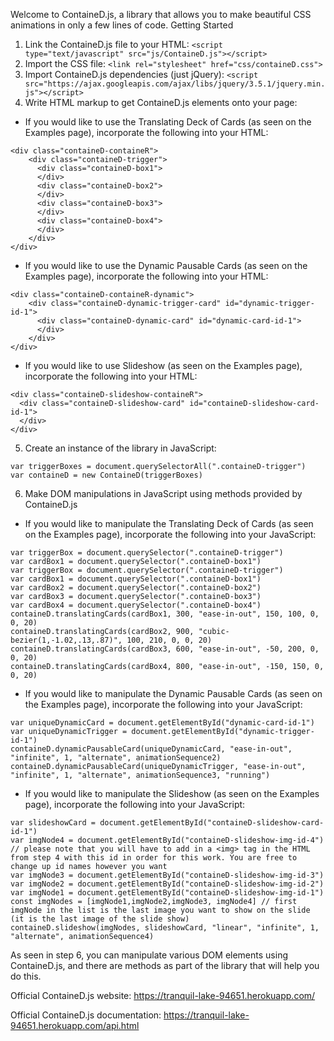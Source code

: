 Welcome to ContaineD.js, a library that allows you to make beautiful CSS animations in only a few lines of code. 
Getting Started
1. Link the ContaineD.js file to your HTML: ```<script type="text/javascript" src="js/ContaineD.js"></script>```
2. Import the CSS file: ```<link rel="stylesheet" href="css/containeD.css">```
3. Import ContaineD.js dependencies (just jQuery): ```<script src="https://ajax.googleapis.com/ajax/libs/jquery/3.5.1/jquery.min.js"></script>```
4. Write HTML markup to get ContaineD.js elements onto your page:
- If you would like to use the Translating Deck of Cards (as seen on the Examples page), incorporate the following into your HTML:
```
<div class="containeD-containeR">
    <div class="containeD-trigger"> 
      <div class="containeD-box1">
      </div>
      <div class="containeD-box2">
      </div>
      <div class="containeD-box3">
      </div>
      <div class="containeD-box4">
      </div>
    </div>
</div>
```

- If you would like to use the Dynamic Pausable Cards (as seen on the Examples page), incorporate the following into your HTML:
```
<div class="containeD-containeR-dynamic">
    <div class="containeD-dynamic-trigger-card" id="dynamic-trigger-id-1">
      <div class="containeD-dynamic-card" id="dynamic-card-id-1">
      </div>
    </div>
</div>
```

- If you would like to use Slideshow (as seen on the Examples page), incorporate the following into your HTML:
```
<div class="containeD-slideshow-containeR">
  <div class="containeD-slideshow-card" id="containeD-slideshow-card-id-1">
  </div>
</div>
```

5. Create an instance of the library in JavaScript:
```
var triggerBoxes = document.querySelectorAll(".containeD-trigger")
var containeD = new ContaineD(triggerBoxes)
```

6. Make DOM manipulations in JavaScript using methods provided by ContaineD.js

- If you would like to manipulate the Translating Deck of Cards (as seen on the Examples page), incorporate the following into your JavaScript:
```
var triggerBox = document.querySelector(".containeD-trigger")
var cardBox1 = document.querySelector(".containeD-box1")
var triggerBox = document.querySelector(".containeD-trigger")
var cardBox1 = document.querySelector(".containeD-box1")
var cardBox2 = document.querySelector(".containeD-box2")
var cardBox3 = document.querySelector(".containeD-box3")
var cardBox4 = document.querySelector(".containeD-box4")
containeD.translatingCards(cardBox1, 300, "ease-in-out", 150, 100, 0, 0, 20)
containeD.translatingCards(cardBox2, 900, "cubic-bezier(1,-1.02,.13,.87)", 100, 210, 0, 0, 20)
containeD.translatingCards(cardBox3, 600, "ease-in-out", -50, 200, 0, 0, 20)
containeD.translatingCards(cardBox4, 800, "ease-in-out", -150, 150, 0, 0, 20)
```

- If you would like to manipulate the Dynamic Pausable Cards (as seen on the Examples page), incorporate the following into your JavaScript:
```
var uniqueDynamicCard = document.getElementById("dynamic-card-id-1")
var uniqueDynamicTrigger = document.getElementById("dynamic-trigger-id-1")
containeD.dynamicPausableCard(uniqueDynamicCard, "ease-in-out", "infinite", 1, "alternate", animationSequence2)
containeD.dynamicPausableCard(uniqueDynamicTrigger, "ease-in-out", "infinite", 1, "alternate", animationSequence3, "running")
```

- If you would like to manipulate the Slideshow (as seen on the Examples page), incorporate the following into your JavaScript:
```
var slideshowCard = document.getElementById("containeD-slideshow-card-id-1")
var imgNode4 = document.getElementById("containeD-slideshow-img-id-4") // please note that you will have to add in a <img> tag in the HTML from step 4 with this id in order for this work. You are free to change up id names however you want
var imgNode3 = document.getElementById("containeD-slideshow-img-id-3")
var imgNode2 = document.getElementById("containeD-slideshow-img-id-2")
var imgNode1 = document.getElementById("containeD-slideshow-img-id-1")
const imgNodes = [imgNode1,imgNode2,imgNode3, imgNode4] // first imgNode in the list is the last image you want to show on the slide (it is the last image of the slide show)
containeD.slideshow(imgNodes, slideshowCard, "linear", "infinite", 1, "alternate", animationSequence4)
```

As seen in step 6, you can manipulate various DOM elements using ContaineD.js, and there are methods as part of the library that will help you do this.

Official ContaineD.js website: https://tranquil-lake-94651.herokuapp.com/

Official ContaineD.js documentation: https://tranquil-lake-94651.herokuapp.com/api.html













